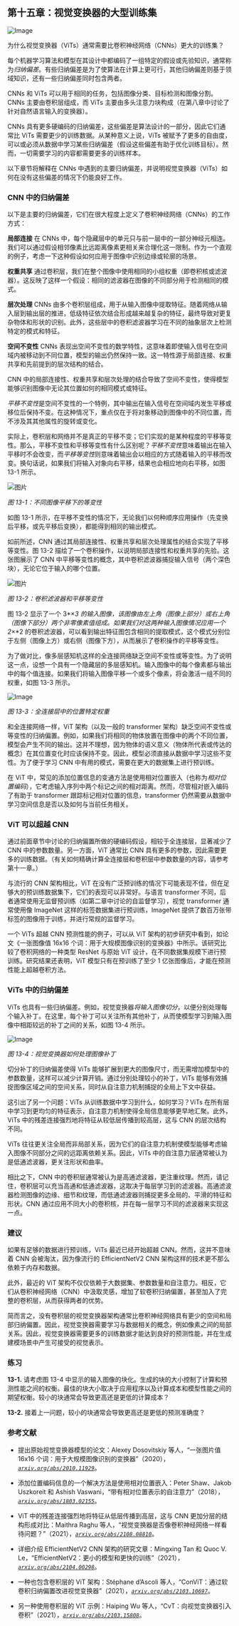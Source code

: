 ## 第十五章：**视觉变换器的大型训练集**

![Image](img/common.jpg)

为什么视觉变换器（ViTs）通常需要比卷积神经网络（CNNs）更大的训练集？

每个机器学习算法和模型在其设计中都编码了一组特定的假设或先验知识，通常称为*归纳偏差*。有些归纳偏差是为了使算法在计算上更可行，其他归纳偏差则基于领域知识，还有一些归纳偏差同时包含两者。

CNNs 和 ViTs 可以用于相同的任务，包括图像分类、目标检测和图像分割。CNNs 主要由卷积层组成，而 ViTs 主要由多头注意力块构成（在第八章中讨论了针对自然语言输入的变换器）。

CNNs 具有更多硬编码的归纳偏差，这些偏差是算法设计的一部分，因此它们通常比 ViTs 需要更少的训练数据。从某种意义上说，ViTs 被赋予了更多的自由度，可以或必须从数据中学习某些归纳偏差（假设这些偏差有助于优化训练目标）。然而，一切需要学习的内容都需要更多的训练样本。

以下章节将解释在 CNNs 中遇到的主要归纳偏差，并说明视觉变换器（ViTs）如何在没有这些偏差的情况下仍能良好工作。

### **CNN 中的归纳偏差**

以下是主要的归纳偏差，它们在很大程度上定义了卷积神经网络（CNNs）的工作方式：

**局部连接** 在 CNNs 中，每个隐藏层中的单元只与前一层中的一部分神经元相连。我们可以通过假设相邻像素比远距离像素更相关来合理化这一限制。作为一个直观的例子，考虑一下这种假设如何应用于图像中识别边缘或轮廓的场景。

**权重共享** 通过卷积层，我们在整个图像中使用相同的小组权重（即卷积核或滤波器）。这反映了这样一个假设：相同的滤波器在图像的不同部分用于检测相同的模式。

**层次处理** CNNs 由多个卷积层组成，用于从输入图像中提取特征。随着网络从输入层到输出层的推进，低级特征依次结合形成越来越复杂的特征，最终导致对更复杂物体和形状的识别。此外，这些层中的卷积滤波器学习在不同的抽象层次上检测特定的模式和特征。

**空间不变性** CNNs 表现出空间不变性的数学特性，这意味着即使输入信号在空间域内被移动到不同位置，模型的输出仍然保持一致。这一特性源于局部连接、权重共享和先前提到的层次结构的结合。

CNN 中的局部连接性、权重共享和层次处理的结合导致了空间不变性，使得模型能够识别图像中无论其位置如何的相同模式或特征。

*平移不变性*是空间不变性的一个特例，其中输出在输入信号在空间域内发生平移或移位后保持不变。在这种情况下，重点仅在于将对象移动到图像中的不同位置，而不涉及其其他属性的旋转或变化。

实际上，卷积层和网络并不是真正的平移不变；它们实现的是某种程度的平移等变性。那么，平移不变性和平移等变性有什么区别呢？*平移不变性*意味着输出在输入平移时不会改变，而*平移等变性*则意味着输出会以相应的方式随着输入的平移而改变。换句话说，如果我们将输入对象向右平移，结果也会相应地向右平移，如图 13-1 所示。

![图片](img/13fig01.jpg)

*图 13-1：不同图像平移下的等变性*

如图 13-1 所示，在平移不变性的情况下，无论我们以何种顺序应用操作（先变换后平移，或先平移后变换），都能得到相同的输出模式。

如前所述，CNN 通过其局部连接性、权重共享和层次处理属性的结合实现了平移等变性。图 13-2 描绘了一个卷积操作，以说明局部连接性和权重共享的先验。这张图展示了 CNN 中平移等变性的概念，其中卷积滤波器捕捉输入信号（两个深色块），无论它位于输入的哪个位置。

![图片](img/13fig02.jpg)

*图 13-2：卷积滤波器和平移等变性*

图 13-2 显示了一个 3*×*3 的输入图像，该图像由左上角（图像上部分）或右上角（图像下部分）两个非零像素值组成。如果我们对这两种输入图像情况应用一个 2*×*2 的卷积滤波器，可以看到输出特征图包含相同的提取模式，这个模式分别位于左侧（图像上方）或右侧（图像下方），从而展示了卷积操作的平移等变性。

为了做对比，像多层感知机这样的全连接网络缺乏空间不变性或等变性。为了说明这一点，设想一个具有一个隐藏层的多层感知机。输入图像中的每个像素都与输出中的每个值连接。如果我们将输入图像平移一个或多个像素，将会激活一组不同的权重，如图 13-3 所示。

![Image](img/13fig03.jpg)

*图 13-3：全连接层中的位置特定权重*

和全连接网络一样，ViT 架构（以及一般的 transformer 架构）缺乏空间不变性或等变性的归纳偏置。例如，如果我们将相同的物体放置在图像中的两个不同位置，模型会产生不同的输出。这并不理想，因为物体的语义意义（物体所代表或传达的概念）在其位置变化时应该保持不变。因此，模型必须直接从数据中学习这些不变性。为了便于学习 CNN 中有用的模式，需要在更大的数据集上进行预训练。

在 ViT 中，常见的添加位置信息的变通方法是使用相对位置嵌入（也称为*相对位置编码*），它考虑输入序列中两个标记之间的相对距离。然而，尽管相对嵌入编码了有助于 transformer 跟踪标记相对位置的信息，transformer 仍然需要从数据中学习空间信息是否以及如何与当前任务相关。

### **ViT 可以超越 CNN**

通过前面章节中讨论的归纳偏置所做的硬编码假设，相较于全连接层，显著减少了 CNN 中的参数数量。另一方面，ViT 通常比 CNN 具有更多的参数，因此需要更多的训练数据。（有关如何精确计算全连接层和卷积层中参数数量的内容，请参考第十一章。）

与流行的 CNN 架构相比，ViT 在没有广泛预训练的情况下可能表现不佳，但在足够大的预训练数据集下，它们的表现可以非常好。与语言 transformer 不同，后者通常使用无监督预训练（如第二章中讨论的自监督学习），视觉 transformer 通常使用像 ImageNet 这样的标签数据集进行预训练，ImageNet 提供了数百万张带标签的图像用于训练，并进行常规的监督学习。

一个 ViTs 超越 CNN 预测性能的例子，可以从 ViT 架构的初步研究中看到，如论文《一张图像值 16x16 个词：用于大规模图像识别的变换器》中所示。该研究比较了卷积网络的一种类型 ResNet 与原始 ViT 设计，在不同数据集规模下进行预训练。研究结果还表明，ViT 模型只有在预训练了至少 1 亿张图像后，才能在预测性能上超越卷积方法。

### **ViTs 中的归纳偏差**

ViTs 也具有一些归纳偏差。例如，视觉变换器*将输入图像切分*，以便分别处理每个输入补丁。在这里，每个补丁可以关注所有其他补丁，从而使模型学习到输入图像中相距较远的补丁之间的关系，如图 13-4 所示。

![Image](img/13fig04.jpg)

*图 13-4：视觉变换器如何处理图像补丁*

切分补丁的归纳偏差使得 ViTs 能够扩展到更大的图像尺寸，而无需增加模型中的参数数量，这样可以减少计算开销。通过分别处理较小的补丁，ViTs 能够有效捕捉图像区域之间的空间关系，同时从自注意力机制捕捉的全局上下文中获益。

这引出了另一个问题：ViTs 从训练数据中学习到什么，如何学习？ViTs 在所有层中学习到更均匀的特征表示，自注意力机制使得全局信息能够更早地汇聚。此外，ViTs 中的残差连接强烈地将特征从较低层传播到较高层，这与 CNN 的层次结构不同。

ViTs 往往更关注全局而非局部关系，因为它们的自注意力机制使模型能够考虑输入图像不同部分之间的远距离依赖关系。因此，ViTs 中的自注意力层通常被认为是低通滤波器，更关注形状和曲率。

相比之下，CNN 中的卷积层通常被认为是高通滤波器，更注重纹理。然而，请记住，卷积层可以充当高通和低通滤波器，这取决于每层学习到的滤波器。高通滤波器检测图像的边缘、细节和纹理，而低通滤波器则捕捉更多全局的、平滑的特征和形状。CNN 通过应用不同大小的卷积核，并在每一层学习不同的滤波器来实现这一点。

### **建议**

如果有足够的数据进行预训练，ViTs 最近已经开始超越 CNN。然而，这并不意味着 CNN 会被淘汰，因为像流行的 EfficientNetV2 CNN 架构这样的技术更不那么依赖于内存和数据。

此外，最近的 ViT 架构不仅仅依赖于大数据集、参数数量和自注意力。相反，它们从卷积神经网络（CNN）中汲取灵感，增加了软卷积归纳偏置，甚至加入了完整的卷积层，从而获得两者的优势。

简而言之，没有卷积层的视觉变换器架构通常比卷积神经网络具有更少的空间和局部归纳偏置。因此，视觉变换器需要学习与数据相关的概念，例如像素之间的局部关系。因此，视觉变换器需要更多的训练数据才能达到良好的预测性能，并在生成建模场景中产生可接受的视觉表示。

### **练习**

**13-1.** 请考虑图 13-4 中显示的输入图像的块化。生成的块的大小控制了计算和预测性能之间的权衡。最佳的块大小取决于应用程序以及计算成本和模型性能之间的期望权衡。较小的块通常会导致更高还是更低的计算成本？

**13-2.** 接着上一问题，较小的块通常会导致更高还是更低的预测准确度？

### **参考文献**

+   提出原始视觉变换器模型的论文：Alexey Dosovitskiy 等人，“一张图片值 16x16 个词：用于大规模图像识别的变换器”（2020），*[`arxiv.org/abs/2010.11929`](https://arxiv.org/abs/2010.11929)*。

+   添加位置编码信息的一个解决方法是使用相对位置嵌入：Peter Shaw、Jakob Uszkoreit 和 Ashish Vaswani，“带有相对位置表示的自注意力”（2018），*[`arxiv.org/abs/1803.02155`](https://arxiv.org/abs/1803.02155)*。

+   ViT 中的残差连接强烈地将特征从低层传播到高层，这与 CNN 更加分层的结构形成对比：Maithra Raghu 等人，“视觉变换器是否像卷积神经网络一样看待问题？”（2021），*[`arxiv.org/abs/2108.08810`](https://arxiv.org/abs/2108.08810)*。

+   详细介绍 EfficientNetV2 CNN 架构的研究文章：Mingxing Tan 和 Quoc V. Le，“EfficientNetV2：更小的模型和更快的训练”（2021），*[`arxiv.org/abs/2104.00298`](https://arxiv.org/abs/2104.00298)*。

+   一种也包含卷积层的 ViT 架构：Stéphane d’Ascoli 等人，“ConViT：通过软卷积归纳偏置改进视觉变换器”（2021），*[`arxiv.org/abs/2103.10697`](https://arxiv.org/abs/2103.10697)*。

+   另一种使用卷积层的 ViT 示例：Haiping Wu 等人，“CvT：向视觉变换器引入卷积”（2021），*[`arxiv.org/abs/2103.15808`](https://arxiv.org/abs/2103.15808)*。
